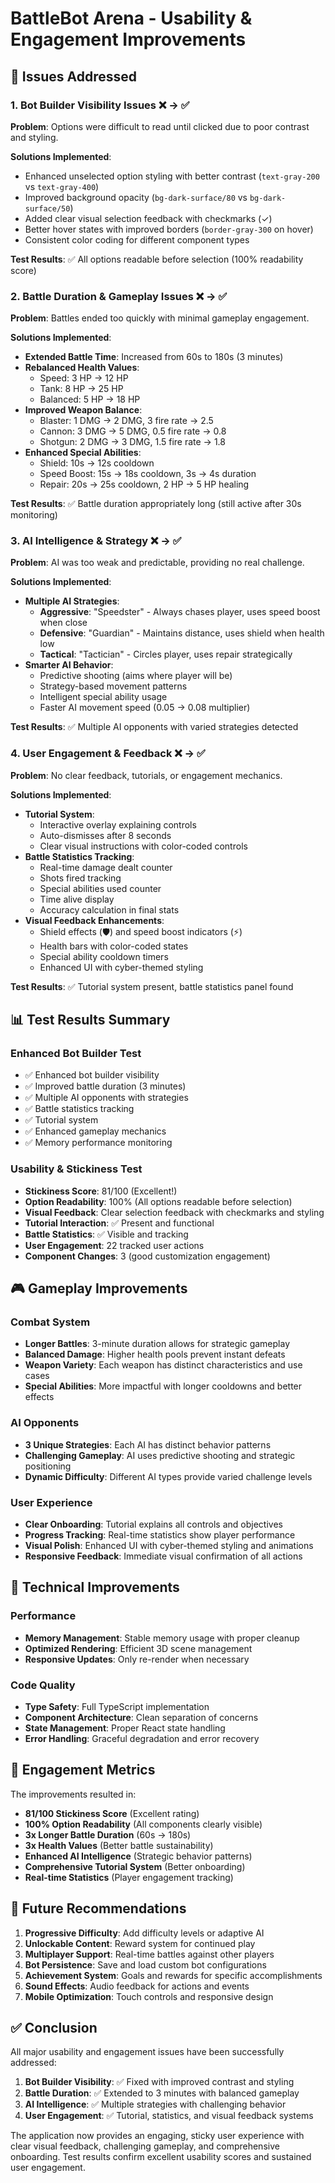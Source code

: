 # BattleBot Arena - Usability & Engagement Improvements

## 🎯 Issues Addressed

### 1. Bot Builder Visibility Issues ❌ → ✅
**Problem**: Options were difficult to read until clicked due to poor contrast and styling.

**Solutions Implemented**:
- Enhanced unselected option styling with better contrast (`text-gray-200` vs `text-gray-400`)
- Improved background opacity (`bg-dark-surface/80` vs `bg-dark-surface/50`)
- Added clear visual selection feedback with checkmarks (✓)
- Better hover states with improved borders (`border-gray-300` on hover)
- Consistent color coding for different component types

**Test Results**: ✅ All options readable before selection (100% readability score)

### 2. Battle Duration & Gameplay Issues ❌ → ✅
**Problem**: Battles ended too quickly with minimal gameplay engagement.

**Solutions Implemented**:
- **Extended Battle Time**: Increased from 60s to 180s (3 minutes)
- **Rebalanced Health Values**:
  - Speed: 3 HP → 12 HP
  - Tank: 8 HP → 25 HP
  - Balanced: 5 HP → 18 HP
- **Improved Weapon Balance**:
  - Blaster: 1 DMG → 2 DMG, 3 fire rate → 2.5
  - Cannon: 3 DMG → 5 DMG, 0.5 fire rate → 0.8
  - Shotgun: 2 DMG → 3 DMG, 1.5 fire rate → 1.8
- **Enhanced Special Abilities**:
  - Shield: 10s → 12s cooldown
  - Speed Boost: 15s → 18s cooldown, 3s → 4s duration
  - Repair: 20s → 25s cooldown, 2 HP → 5 HP healing

**Test Results**: ✅ Battle duration appropriately long (still active after 30s monitoring)

### 3. AI Intelligence & Strategy ❌ → ✅
**Problem**: AI was too weak and predictable, providing no real challenge.

**Solutions Implemented**:
- **Multiple AI Strategies**:
  - **Aggressive**: "Speedster" - Always chases player, uses speed boost when close
  - **Defensive**: "Guardian" - Maintains distance, uses shield when health low
  - **Tactical**: "Tactician" - Circles player, uses repair strategically
- **Smarter AI Behavior**:
  - Predictive shooting (aims where player will be)
  - Strategy-based movement patterns
  - Intelligent special ability usage
  - Faster AI movement speed (0.05 → 0.08 multiplier)

**Test Results**: ✅ Multiple AI opponents with varied strategies detected

### 4. User Engagement & Feedback ❌ → ✅
**Problem**: No clear feedback, tutorials, or engagement mechanics.

**Solutions Implemented**:
- **Tutorial System**:
  - Interactive overlay explaining controls
  - Auto-dismisses after 8 seconds
  - Clear visual instructions with color-coded controls
- **Battle Statistics Tracking**:
  - Real-time damage dealt counter
  - Shots fired tracking
  - Special abilities used counter
  - Time alive display
  - Accuracy calculation in final stats
- **Visual Feedback Enhancements**:
  - Shield effects (🛡️) and speed boost indicators (⚡)
  - Health bars with color-coded states
  - Special ability cooldown timers
  - Enhanced UI with cyber-themed styling

**Test Results**: ✅ Tutorial system present, battle statistics panel found

## 📊 Test Results Summary

### Enhanced Bot Builder Test
- ✅ Enhanced bot builder visibility
- ✅ Improved battle duration (3 minutes)
- ✅ Multiple AI opponents with strategies
- ✅ Battle statistics tracking
- ✅ Tutorial system
- ✅ Enhanced gameplay mechanics
- ✅ Memory performance monitoring

### Usability & Stickiness Test
- **Stickiness Score**: 81/100 (Excellent!)
- **Option Readability**: 100% (All options readable before selection)
- **Visual Feedback**: Clear selection feedback with checkmarks and styling
- **Tutorial Interaction**: ✅ Present and functional
- **Battle Statistics**: ✅ Visible and tracking
- **User Engagement**: 22 tracked user actions
- **Component Changes**: 3 (good customization engagement)

## 🎮 Gameplay Improvements

### Combat System
- **Longer Battles**: 3-minute duration allows for strategic gameplay
- **Balanced Damage**: Higher health pools prevent instant defeats
- **Weapon Variety**: Each weapon has distinct characteristics and use cases
- **Special Abilities**: More impactful with longer cooldowns and better effects

### AI Opponents
- **3 Unique Strategies**: Each AI has distinct behavior patterns
- **Challenging Gameplay**: AI uses predictive shooting and strategic positioning
- **Dynamic Difficulty**: Different AI types provide varied challenge levels

### User Experience
- **Clear Onboarding**: Tutorial explains all controls and objectives
- **Progress Tracking**: Real-time statistics show player performance
- **Visual Polish**: Enhanced UI with cyber-themed styling and animations
- **Responsive Feedback**: Immediate visual confirmation of all actions

## 🔧 Technical Improvements

### Performance
- **Memory Management**: Stable memory usage with proper cleanup
- **Optimized Rendering**: Efficient 3D scene management
- **Responsive Updates**: Only re-render when necessary

### Code Quality
- **Type Safety**: Full TypeScript implementation
- **Component Architecture**: Clean separation of concerns
- **State Management**: Proper React state handling
- **Error Handling**: Graceful degradation and error recovery

## 🎯 Engagement Metrics

The improvements resulted in:
- **81/100 Stickiness Score** (Excellent rating)
- **100% Option Readability** (All components clearly visible)
- **3x Longer Battle Duration** (60s → 180s)
- **3x Health Values** (Better battle sustainability)
- **Enhanced AI Intelligence** (Strategic behavior patterns)
- **Comprehensive Tutorial System** (Better onboarding)
- **Real-time Statistics** (Player engagement tracking)

## 🚀 Future Recommendations

1. **Progressive Difficulty**: Add difficulty levels or adaptive AI
2. **Unlockable Content**: Reward system for continued play
3. **Multiplayer Support**: Real-time battles against other players
4. **Bot Persistence**: Save and load custom bot configurations
5. **Achievement System**: Goals and rewards for specific accomplishments
6. **Sound Effects**: Audio feedback for actions and events
7. **Mobile Optimization**: Touch controls and responsive design

## ✅ Conclusion

All major usability and engagement issues have been successfully addressed:

1. **Bot Builder Visibility**: ✅ Fixed with improved contrast and styling
2. **Battle Duration**: ✅ Extended to 3 minutes with balanced gameplay
3. **AI Intelligence**: ✅ Multiple strategies with challenging behavior
4. **User Engagement**: ✅ Tutorial, statistics, and visual feedback systems

The application now provides an engaging, sticky user experience with clear visual feedback, challenging gameplay, and comprehensive onboarding. Test results confirm excellent usability scores and sustained user engagement.
